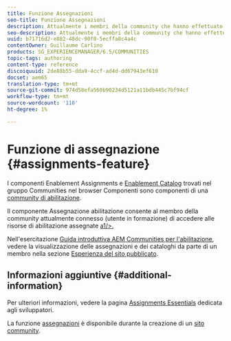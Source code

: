 ```yaml
---
title: Funzione Assegnazioni
seo-title: Funzione Assegnazioni
description: Attualmente i membri della community che hanno effettuato l'accesso possono accedere alle risorse di abilitazione assegnate
seo-description: Attualmente i membri della community che hanno effettuato l'accesso possono accedere alle risorse di abilitazione assegnate
uuid: b71716d2-e882-48dc-90f0-5ecffa8c4a4c
contentOwner: Guillaume Carlino
products: SG_EXPERIENCEMANAGER/6.5/COMMUNITIES
topic-tags: authoring
content-type: reference
discoiquuid: 2de88b55-dda9-4ccf-ad4d-dd67943ef610
docset: aem65
translation-type: tm+mt
source-git-commit: 974d58efa560b90234d5121a11bdb445c7bf94cf
workflow-type: tm+mt
source-wordcount: '110'
ht-degree: 1%

---
```



# Funzione di assegnazione {#assignments-feature}

I componenti Enablement Assignments e [Enablement Catalog](/help/communities/catalog.md) trovati nel gruppo Communities nel browser Componenti sono componenti di una [community di abilitazione](/help/communities/overview.md#enablement-community).

Il componente Assegnazione abilitazione consente al membro della community attualmente connesso (utente in formazione) di accedere alle risorse di abilitazione assegnate [a1/>.](/help/communities/resources.md)

Nell&#39;esercitazione [Guida introduttiva  AEM Communities per l&#39;abilitazione](/help/communities/getting-started-enablement.md), vedere la visualizzazione delle assegnazioni e dei cataloghi da parte di un membro nella sezione [Esperienza del sito pubblicato](/help/communities/enablement-published-site.md).

## Informazioni aggiuntive {#additional-information}

Per ulteriori informazioni, vedere la pagina [Assignments Essentials](/help/communities/essentials-assignments.md) dedicata agli sviluppatori.

La funzione [assegnazioni](/help/communities/functions.md#assignments-function) è disponibile durante la creazione di un [sito community](/help/communities/sites-console.md).
